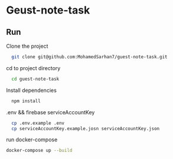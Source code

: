 

# Geust-note-task


## Run

Clone the project

```bash
  git clone git@github.com:MohamedSarhan7/guest-note-task.git
```

cd to project directory

```bash
  cd guest-note-task
```

Install dependencies

```bash
  npm install
```

.env && firebase serviceAccountKey

```bash
  cp .env.example .env
  cp serviceAccountKey.example.josn serviceAccountKey.json
```
run docker-compose
```bash
docker-compose up --build
```
